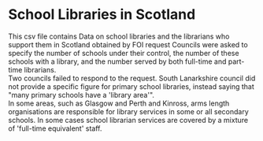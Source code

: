 # School Libraries in Scotland
This csv file contains Data on school libraries and the librarians who support them in Scotland obtained by FOI request
Councils were asked to specify the number of schools under their control, the number of these schools with a library, and the number served by both full-time and part-time librarians.												
Two councils failed to respond to the request. South Lanarkshire council did not provide a specific figure for primary school libraries, instead saying that "many primary schools have a 'library area'". 												
In some areas, such as Glasgow and Perth and Kinross, arms length organisations are responsible for library services in some or all secondary schools. In some cases school librarian services are covered by a mixture of 'full-time equivalent' staff.												
